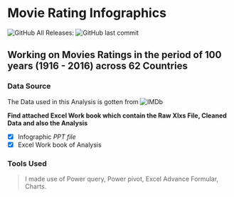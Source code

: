 # Movie Rating Infographics 
![GitHub All Releases](https://img.shields.io/github/downloads/PhagoroyeBabs/Excelfile/total):
![GitHub last commit](https://img.shields.io/github/last-commit/PhagoroyeBabs/Excelfile)

## Working on Movies Ratings in the period of 100 years (1916 - 2016) across 62 Countries

### Data Source
The Data used in this Analysis is gotten from ![IMDb](https://www.imdb.com/)  

**Find attached Excel Work book which contain the Raw Xlxs File, Cleaned Data and also the Analysis**
- [x] Infographic *PPT file*
- [x] Excel Work book of Analysis

### Tools Used

> I made use of Power query, Power pivot, Excel Advance Formular, Charts.


